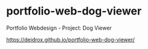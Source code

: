# portfolio-web-dog-viewer
Portfolio Webdesign - Project: Dog Viewer

https://deidrox.github.io/portfolio-web-dog-viewer/
